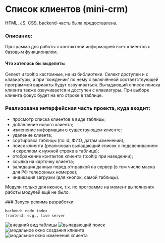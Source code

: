 <h1>Список клиентов (mini-crm)</h1>
<p>HTML, JS, CSS, backend-часть была предоставлена.</p>

<h3>Описание:</h3> 
<p>Программа для работы с контактной информацией всех клиентов с базовым функционалом.</p>
<h4>Что хотелось бы выделить:</h4>
<p>Селект и tooltip кастомные, не из библиотеки. Селект доступен и с клавиатуры, а при 'хождении' по нему с включённой соответствующей программой варианты будут озвучиваться.
Выпадающий список поиска клиента также озвучивается и доступен с клавиатуры. При выборе клиента фокус будет на его строке в таблице.</p>
<h3>Реализована интерфейсная часть проекта, куда входит:</h3> 
<ul>
  <li>просмотр списка клиентов в виде таблицы;</li>
  <li>добавление нового клиента;</li>
  <li>изменение информации о существующем клиенте;</li>
  <li>удаление клиента;</li>
  <li>сортировка таблицы (по id, ФИО, датам изменений);</li>
  <li>поиск клиента (реализован выпадающий список с подсвечиванием и скроллом к нужной строке в таблице);</li>
  <li>отображение контактов клиента (tooltip при наведении);</li>
  <li>ссылка на карточку клиента;</li>
  <li>валидация данных перед отправкой на сервер (в том числе маска для РФ телефонных номеров);</li>
  <li>индикация загрузки (для кнопок, самой таблицы).</li>
</ul>

<p>Модули только для иконок, т.к. по программе на момент выполнения работы модулей ещё не было.</p>
### Запуск режима разработки

```sh
backend: node index
frontend: e.g., live server
```

<img src='https://i.postimg.cc/PfFBnMLJ/2024-03-05-160110.png' alt='внешний вид таблицы'>
<img src='https://i.postimg.cc/WzrwdrVR/2024-03-05-161045.png' alt='выпадающий поиск'>
<img src='https://i.postimg.cc/nzm3DNKw/2024-03-05-161418.png' alt='модальное окно создания клиента'>
<img src='https://i.postimg.cc/9MsBXbvt/2024-03-05-161151.png' alt='модальное окно изменения клиента'>


